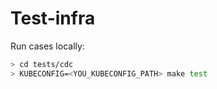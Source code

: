 # Test-infra 

Run cases locally:

```bash
> cd tests/cdc
> KUBECONFIG=<YOU_KUBECONFIG_PATH> make test
```
